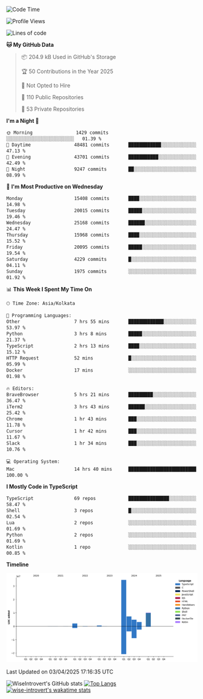 <!--START_SECTION:waka-->
![Code Time](http://img.shields.io/badge/Code%20Time-2%2C316%20hrs%2054%20mins-blue)

![Profile Views](http://img.shields.io/badge/Profile%20Views-0-blue)

![Lines of code](https://img.shields.io/badge/From%20Hello%20World%20I%27ve%20Written-63.0%20million%20lines%20of%20code-blue)

**🐱 My GitHub Data** 

> 📦 204.9 kB Used in GitHub's Storage 
 > 
> 🏆 50 Contributions in the Year 2025
 > 
> 🚫 Not Opted to Hire
 > 
> 📜 110 Public Repositories 
 > 
> 🔑 53 Private Repositories 
 > 
**I'm a Night 🦉** 

```text
🌞 Morning                1429 commits        ░░░░░░░░░░░░░░░░░░░░░░░░░   01.39 % 
🌆 Daytime                48481 commits       ████████████░░░░░░░░░░░░░   47.13 % 
🌃 Evening                43701 commits       ███████████░░░░░░░░░░░░░░   42.49 % 
🌙 Night                  9247 commits        ██░░░░░░░░░░░░░░░░░░░░░░░   08.99 % 
```
📅 **I'm Most Productive on Wednesday** 

```text
Monday                   15408 commits       ████░░░░░░░░░░░░░░░░░░░░░   14.98 % 
Tuesday                  20015 commits       █████░░░░░░░░░░░░░░░░░░░░   19.46 % 
Wednesday                25168 commits       ██████░░░░░░░░░░░░░░░░░░░   24.47 % 
Thursday                 15968 commits       ████░░░░░░░░░░░░░░░░░░░░░   15.52 % 
Friday                   20095 commits       █████░░░░░░░░░░░░░░░░░░░░   19.54 % 
Saturday                 4229 commits        █░░░░░░░░░░░░░░░░░░░░░░░░   04.11 % 
Sunday                   1975 commits        ░░░░░░░░░░░░░░░░░░░░░░░░░   01.92 % 
```


📊 **This Week I Spent My Time On** 

```text
🕑︎ Time Zone: Asia/Kolkata

💬 Programming Languages: 
Other                    7 hrs 55 mins       █████████████░░░░░░░░░░░░   53.97 % 
Python                   3 hrs 8 mins        █████░░░░░░░░░░░░░░░░░░░░   21.37 % 
TypeScript               2 hrs 13 mins       ████░░░░░░░░░░░░░░░░░░░░░   15.12 % 
HTTP Request             52 mins             █░░░░░░░░░░░░░░░░░░░░░░░░   05.99 % 
Docker                   17 mins             ░░░░░░░░░░░░░░░░░░░░░░░░░   01.98 % 

🔥 Editors: 
BraveBrowser             5 hrs 21 mins       █████████░░░░░░░░░░░░░░░░   36.47 % 
iTerm2                   3 hrs 43 mins       ██████░░░░░░░░░░░░░░░░░░░   25.42 % 
Chrome                   1 hr 43 mins        ███░░░░░░░░░░░░░░░░░░░░░░   11.78 % 
Cursor                   1 hr 42 mins        ███░░░░░░░░░░░░░░░░░░░░░░   11.67 % 
Slack                    1 hr 34 mins        ███░░░░░░░░░░░░░░░░░░░░░░   10.76 % 

💻 Operating System: 
Mac                      14 hrs 40 mins      █████████████████████████   100.00 % 
```

**I Mostly Code in TypeScript** 

```text
TypeScript               69 repos            ███████████████░░░░░░░░░░   58.47 % 
Shell                    3 repos             █░░░░░░░░░░░░░░░░░░░░░░░░   02.54 % 
Lua                      2 repos             ░░░░░░░░░░░░░░░░░░░░░░░░░   01.69 % 
Python                   2 repos             ░░░░░░░░░░░░░░░░░░░░░░░░░   01.69 % 
Kotlin                   1 repo              ░░░░░░░░░░░░░░░░░░░░░░░░░   00.85 % 
```



**Timeline**

![Lines of Code chart](https://raw.githubusercontent.com/wise-introvert/wise-introvert/master/assets/bar_graph.png)


 Last Updated on 03/04/2025 17:16:35 UTC
<!--END_SECTION:waka-->

![WiseIntrovert's GitHub stats](https://github-readme-stats.vercel.app/api?username=wise-introvert&count_private=true&show_icons=true)
[![Top Langs](https://github-readme-stats.vercel.app/api/top-langs/?username=wise-introvert&langs_count=10)](https://github.com/anuraghazra/github-readme-stats)
[![wise-introvert's wakatime stats](https://github-readme-stats.vercel.app/api/wakatime?username=wiseintrovert)](https://github.com/anuraghazra/github-readme-stats)
